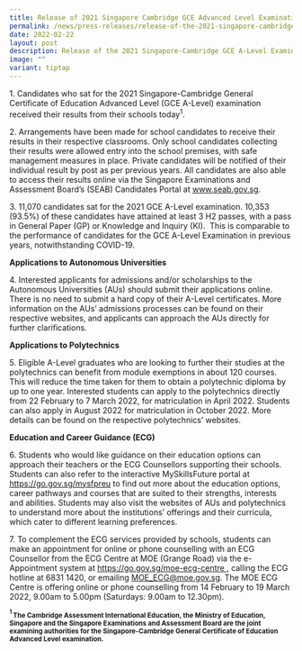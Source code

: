 ```yaml
---
title: Release of 2021 Singapore Cambridge GCE Advanced Level Examination Results
permalink: /news/press-releases/release-of-the-2021-singapore-cambridge-gce-a-level-examination-results/
date: 2022-02-22
layout: post
description: Release of the 2021 Singapore-Cambridge GCE A-Level Examination Results
image: ""
variant: tiptap
---
```

<p>1. Candidates who sat for the 2021 Singapore-Cambridge General Certificate
of Education Advanced Level (GCE A-Level) examination received their results
from their schools today<sup>1</sup>.</p>
<p>2. Arrangements have been made for school candidates to receive their
results in their respective classrooms. Only school candidates collecting
their results were allowed entry into the school premises, with safe management
measures in place. Private candidates will be notified of their individual
result by post as per previous years. All candidates are also able to access
their results online via the Singapore Examinations and Assessment Board’s
(SEAB) Candidates Portal at <a href="https://www.seab.gov.sg/" rel="noopener noreferrer nofollow" target="_blank"><u>www.seab.gov.sg</u></a>.</p>
<p>3. 11,070 candidates sat for the 2021 GCE A-Level examination. 10,353
(93.5%) of these candidates have attained at least 3 H2 passes, with a
pass in General Paper (GP) or Knowledge and Inquiry (KI).&nbsp; This is
comparable to the performance of candidates for the GCE A-Level Examination
in previous years, notwithstanding COVID-19.</p>
<p><strong>Applications to Autonomous Universities</strong>
</p>
<p>4. Interested applicants for admissions and/or scholarships to the Autonomous
Universities (AUs) should submit their applications online. There is no
need to submit a hard copy of their A-Level certificates. More information
on the AUs’ admissions processes can be found on their respective websites,
and applicants can approach the AUs directly for further clarifications.&nbsp;</p>
<p><strong>Applications to Polytechnics</strong>
</p>
<p>5.&nbsp;Eligible A-Level graduates who are looking to further their studies
at the polytechnics can benefit from module exemptions in about 120 courses.
This will reduce the time taken for them to obtain a polytechnic diploma
by up to one year. Interested students can apply to the polytechnics directly
from 22 February to 7 March 2022, for matriculation in April 2022. Students
can also apply in August 2022 for matriculation in October 2022. More details
can be found on the respective polytechnics’ websites.</p>
<p><strong>Education and Career Guidance (ECG)</strong>
</p>
<p>6.&nbsp;Students who would like guidance on their education options can
approach their teachers or the ECG Counsellors supporting their schools.
Students can also refer to the interactive MySkillsFuture portal at <a href="https://www.seab.gov.sg/" rel="noopener noreferrer nofollow" target="_blank"><u>https://go.gov.sg/mysfpreu</u></a>&nbsp;to
find out more about the education options, career pathways and courses
that are suited to their strengths, interests and abilities. Students may
also visit the websites of AUs and polytechnics to understand more about
the institutions’ offerings and their curricula, which cater to different
learning preferences.</p>
<p>7.&nbsp;To complement the ECG services provided by schools, students can
make an appointment for online or phone counselling with an ECG Counsellor
from the ECG Centre at MOE (Grange Road) via the e-Appointment system at
<a href="https://www.seab.gov.sg/" rel="noopener noreferrer nofollow" target="_blank"><u>https://go.gov.sg/moe-ecg-centre</u>
</a>, calling the ECG hotline at 6831 1420, or emailing <a href="https://www.seab.gov.sg/" rel="noopener noreferrer nofollow" target="_blank"><u>MOE_ECG@moe.gov.sg</u></a>.
The MOE ECG Centre is offering online or phone counselling from 14 February
to 19 March 2022, 9.00am to 5.00pm (Saturdays: 9.00am to 12.30pm).</p>
<p><strong><sup><sub>1 </sub></sup><sub>The Cambridge Assessment International Education, the Ministry of Education, Singapore and the Singapore Examinations and Assessment Board are the joint examining authorities for the Singapore-Cambridge General Certificate of Education Advanced Level examination.</sub></strong>
</p>
<p></p>